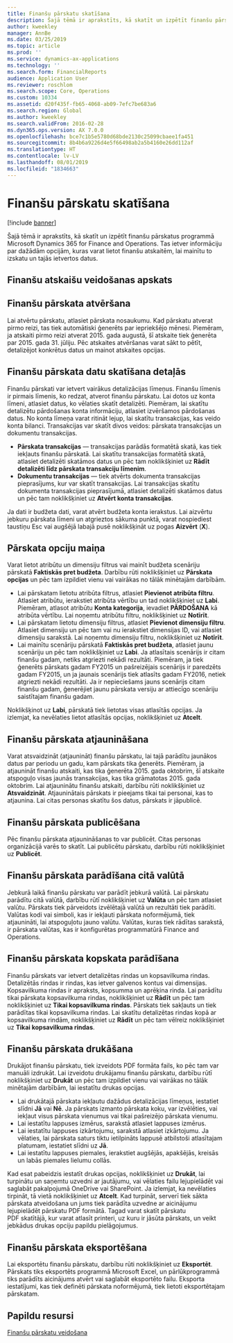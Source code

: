 ```yaml
---
title: Finanšu pārskatu skatīšana
description: Šajā tēmā ir aprakstīts, kā skatīt un izpētīt finanšu pārskatus programmā Microsoft Dynamics 365 for Finance and Operations. Tas ietver informāciju par dažādām opcijām, kuras varat lietot finanšu atskaitēm, lai mainītu to izskatu un tajās ietvertos datus.
author: kweekley
manager: AnnBe
ms.date: 03/25/2019
ms.topic: article
ms.prod: ''
ms.service: dynamics-ax-applications
ms.technology: ''
ms.search.form: FinancialReports
audience: Application User
ms.reviewer: roschlom
ms.search.scope: Core, Operations
ms.custom: 10334
ms.assetid: d20f435f-fb65-4068-ab09-7efc7be683a6
ms.search.region: Global
ms.author: kweekley
ms.search.validFrom: 2016-02-28
ms.dyn365.ops.version: AX 7.0.0
ms.openlocfilehash: bce7c1b5e5780d68bde2130c25099cbaee1fa451
ms.sourcegitcommit: 8b4b6a9226d4e5f66498ab2a5b4160e26dd112af
ms.translationtype: HT
ms.contentlocale: lv-LV
ms.lasthandoff: 08/01/2019
ms.locfileid: "1834663"
---
```

# <a name="view-financial-reports"></a>Finanšu pārskatu skatīšana

[!include [banner](../includes/banner.md)]

Šajā tēmā ir aprakstīts, kā skatīt un izpētīt finanšu pārskatus programmā Microsoft Dynamics 365 for Finance and Operations. Tas ietver informāciju par dažādām opcijām, kuras varat lietot finanšu atskaitēm, lai mainītu to izskatu un tajās ietvertos datus.

<a name="financial-reporting-overview"></a>Finanšu atskaišu veidošanas apskats
----------------------------

## <a name="open-a-financial-report"></a>Finanšu pārskata atvēršana
Lai atvērtu pārskatu, atlasiet pārskata nosaukumu. Kad pārskatu atverat pirmo reizi, tas tiek automātiski ģenerēts par iepriekšējo mēnesi. Piemēram, ja atskaiti pirmo reizi atverat 2015. gada augustā, šī atskaite tiek ģenerēta par 2015. gada 31. jūliju. Pēc atskaites atvēršanas varat sākt to pētīt, detalizējot konkrētus datus un mainot atskaites opcijas.

## <a name="drill-down-on-a-financial-report"></a>Finanšu pārskata datu skatīšana detaļās
Finanšu pārskati var ietvert vairākus detalizācijas līmeņus. Finanšu līmenis ir pirmais līmenis, ko redzat, atverot finanšu pārskatu. Lai dotos uz konta līmeni, atlasiet datus, ko vēlaties skatīt detalizēti. Piemēram, lai skatītu detalizētu pārdošanas konta informāciju, atlasiet izvēršamos pārdošanas datus. No konta līmeņa varat ritināt lejup, lai skatītu transakcijas, kas veido konta bilanci. Transakcijas var skatīt divos veidos: pārskata transakcijas un dokumentu transakcijas.

-   **Pārskata transakcijas** — transakcijas parādās formatētā skatā, kas tiek iekļauts finanšu pārskatā. Lai skatītu transakcijas formatētā skatā, atlasiet detalizēti skatāmos datus un pēc tam noklikšķiniet uz **Rādīt detalizēti līdz pārskata transakciju līmenim**.
-   **Dokumentu transakcijas** — tiek atvērts dokumenta transakcijas pieprasījums, kur var skatīt transakcijas. Lai transakcijas skatītu dokumenta transakcijas pieprasījumā, atlasiet detalizēti skatāmos datus un pēc tam noklikšķiniet uz **Atvērt konta transakcijas**.

Ja dati ir budžeta dati, varat atvērt budžeta konta ierakstus. Lai aizvērtu jebkuru pārskata līmeni un atgrieztos sākuma punktā, varat nospiediest taustiņu Esc vai augšējā labajā pusē noklikšķināt uz pogas **Aizvērt** (**X**).

## <a name="change-report-options"></a>Pārskata opciju maiņa
Varat lietot atribūtu un dimensiju filtrus vai mainīt budžeta scenāriju pārskatā **Faktiskās pret budžeta**. Darbību rūti noklikšķiniet uz **Pārskata opcijas** un pēc tam izpildiet vienu vai vairākas no tālāk minētajām darbībām.

-   Lai pārskatam lietotu atribūta filtrus, atlasiet **Pievienot atribūta filtru**. Atlasiet atribūtu, ierakstiet atribūta vērtību un tad noklikšķiniet uz **Labi**. Piemēram, atlasot atribūtu **Konta kategorija**, ievadiet **PĀRDOŠANA** kā atribūta vērtību. Lai noņemtu atribūtu filtru, noklikšķiniet uz **Notīrīt**.
-   Lai pārskatam lietotu dimensiju filtrus, atlasiet **Pievienot dimensiju filtru**. Atlasiet dimensiju un pēc tam vai nu ierakstiet dimensijas ID, vai atlasiet dimensiju sarakstā. Lai noņemtu dimensiju filtru, noklikšķiniet uz **Notīrīt**.
-   Lai mainītu scenāriju pārskatā **Faktiskās pret budžeta**, atlasiet jaunu scenāriju un pēc tam noklikšķiniet uz **Labi**. Ja atlasītais scenārijs ir citam finanšu gadam, netiks atgriezti nekādi rezultāti. Piemēram, ja tiek ģenerēts pārskats gadam FY2015 un pašreizējais scenārijs ir paredzēts gadam FY2015, un ja jaunais scenārijs tiek atlasīts gadam FY2016, netiek atgriezti nekādi rezultāti. Ja ir nepieciešams jauns scenārijs citam finanšu gadam, ģenerējiet jaunu pārskata versiju ar attiecīgo scenāriju saistītajam finanšu gadam.

Noklikšķinot uz **Labi**, pārskatā tiek lietotas visas atlasītās opcijas. Ja izlemjat, ka nevēlaties lietot atlasītās opcijas, noklikšķiniet uz **Atcelt**.

## <a name="update-a-financial-report"></a>Finanšu pārskata atjaunināšana
Varat atsvaidzināt (atjaunināt) finanšu pārskatu, lai tajā parādītu jaunākos datus par periodu un gadu, kam pārskats tika ģenerēts. Piemēram, ja atjaunināt finanšu atskaiti, kas tika ģenerēta 2015. gada oktobrim, šī atskaite atspoguļo visas jaunās transakcijas, kas tika grāmatotas 2015. gada oktobrim. Lai atjauninātu finanšu atskaiti, darbību rūti noklikšķiniet uz **Atsvaidzināt**. Atjauninātais pārskats ir pieejams tikai tai personai, kas to atjaunina. Lai citas personas skatītu šos datus, pārskats ir jāpublicē.

## <a name="publish-a-financial-report"></a>Finanšu pārskata publicēšana
Pēc finanšu pārskata atjaunināšanas to var publicēt. Citas personas organizācijā varēs to skatīt. Lai publicētu pārskatu, darbību rūti noklikšķiniet uz **Publicēt**.

## <a name="display-a-financial-report-in-a-different-currency"></a>Finanšu pārskata parādīšana citā valūtā
Jebkurā laikā finanšu pārskatu var parādīt jebkurā valūtā. Lai pārskatu parādītu citā valūtā, darbību rūtī noklikšķiniet uz **Valūta** un pēc tam atlasiet valūtu. Pārskats tiek pārveidots izvēlētajā valūtā un rezultāti tiek parādīti. Valūtas kodi vai simboli, kas ir iekļauti pārskata noformējumā, tiek atjaunināti, lai atspoguļotu jauno valūtu. Valūtas, kuras tiek rādītas sarakstā, ir pārskata valūtas, kas ir konfigurētas programmatūrā Finance and Operations.

## <a name="display-a-summarized-view-of-the-financial-report"></a>Finanšu pārskata kopskata parādīšana
Finanšu pārskats var ietvert detalizētas rindas un kopsavilkuma rindas. Detalizētās rindas ir rindas, kas ietver galvenos kontus vai dimensijas. Kopsavilkuma rindas ir apraksts, kopsumma un aprēķina rinda. Lai parādītu tikai pārskata kopsavilkuma rindas, noklikšķiniet uz **Rādīt** un pēc tam noklikšķiniet uz **Tikai kopsavilkuma rindas**. Pārskats tiek sakļauts un tiek parādītas tikai kopsavilkuma rindas. Lai skatītu detalizētas rindas kopā ar kopsavilkuma rindām, noklikšķiniet uz **Rādīt** un pēc tam vēlreiz noklikšķiniet uz **Tikai kopsavilkuma rindas**.

## <a name="print-a-financial-report"></a>Finanšu pārskata drukāšana
Drukājot finanšu pārskatu, tiek izveidots PDF formāta fails, ko pēc tam var manuāli izdrukāt. Lai izveidotu drukājamu finanšu pārskatu, darbību rūtī noklikšķiniet uz **Drukāt** un pēc tam izpildiet vienu vai vairākas no tālāk minētajām darbībām, lai iestatītu drukas opcijas.

-   Lai drukātajā pārskata iekļautu dažādus detalizācijas līmeņus, iestatiet slīdni **Jā** vai **Nē**. Ja pārskats izmanto pārskata koku, var izvēlēties, vai iekļaut visus pārskata vienumus vai tikai pašreizējo pārskata vienumu.
-   Lai iestatītu lappuses izmērus, sarakstā atlasiet lappuses izmērus.
-   Lai iestatītu lappuses izkārtojumu, sarakstā atlasiet izkārtojumu. Ja vēlaties, lai pārskata saturs tiktu ietilpināts lappusē atbilstoši atlasītajam platumam, iestatiet slīdni uz **Jā**.
-   Lai iestatītu lappuses piemales, ierakstiet augšējās, apakšējās, kreisās un labās piemales lielumu collās.

Kad esat pabeidzis iestatīt drukas opcijas, noklikšķiniet uz **Drukāt**, lai turpinātu un saņemtu uzvedni ar jautājumu, vai vēlaties failu lejupielādēt vai saglabāt pakalpojumā OneDrive vai SharePoint. Ja izlemjat, ka nevēlaties tirpināt, tā vietā noklikšķiniet uz **Atcelt**. Kad turpināt, serverī tiek sākta pārskata atveidošana un jums tiek parādīta uzvedne ar aicinājumu lejupielādēt pārskatu PDF formātā. Tagad varat skatīt pārskatu PDF skatītājā, kur varat atlasīt printeri, uz kuru ir jāsūta pārskats, un veikt jebkādus drukas opciju papildu pielāgojumus.

## <a name="export-a-financial-report"></a>Finanšu pārskata eksportēšana
Lai eksportētu finanšu pārskatu, darbību rūti noklikšķiniet uz **Eksportēt**. Pārskats tiks eksportēts programmā Microsoft Excel, un pārlūkprogrammā tiks parādīts aicinājums atvērt vai saglabāt eksportēto failu. Eksporta iestatījumi, kas tiek definēti pārskata noformējumā, tiek lietoti eksportētajam pārskatam.    

<a name="additional-resources"></a>Papildu resursi
--------

[Finanšu pārskatu veidošana](../../dev-itpro/analytics/financial-reporting-intro.md)




